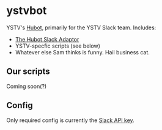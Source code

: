 # ystvbot

YSTV's [Hubot][hubot], primarily for the YSTV Slack team. Includes:
- [The Hubot Slack Adaptor][slack adaptor]
- YSTV-specfic scripts (see below)
- Whatever else Sam thinks is funny. Hail business cat.

[hubot]: http://hubot.github.com
[slack adaptor]: https://github.com/slackhq/hubot-slack

## Our scripts

Coming soon(?)

## Config

Only required config is currently the [Slack API key](https://github.com/slackhq/hubot-slack#configuration).
